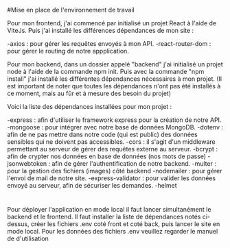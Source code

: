 
#Mise en place de l'environnement de travail

Pour mon frontend, j'ai commencé par initialisé un projet React à l'aide de ViteJs.
Puis j'ai installé les différences dépendances de mon site : 

-axios : pour gérer les requêtes envoyés à mon API.
-react-router-dom : pour gérer le routing de notre appplication.

Pour mon backend, dans un dossier appelé "backend" j'ai initialisé un projet node à l'aide de la commande npm init.
Puis avec la commande "npm install" j'ai installé les différentes dépendances nécessaires à mon projet.
(Il est important de noter que toutes les dépendances n'ont pas été installés à ce moment, mais au fûr et à mesure des besoin du projet)

Voici la liste des dépendances installées pour mon projet :

-express : afin d'utiliser le framework express pour la création de notre API.
-mongoose : pour intégrer avec notre base de données MongoDB.
-dotenv : afin de ne pas mettre dans notre code (qui est public) des données sensibles qui ne doivent pas accessibles.
-cors : il s'agit d'un middleware permettant au serveur de gérer des requêtes externe au serveur. 
-bcrypt : afin de crypter nos données en base de données (nos mots de passe)
-jsonwebtoken : afin de gérer l'authentification de notre backend.
-multer : pour la gestion des fichiers (images) côté backend
-nodemailer : pour gérer l'envoi de mail de notre site.
-express-validator : pour valider les données envoyé au serveur, afin de sécuriser les demandes.
-helmet


#

Pour déployer l'application en mode local il faut lancer simultanément le backend et le frontend.
Il faut installer la liste de dépendances notés ci-dessus, créer les fichiers .env coté front et coté back, puis lancer le site en mode local.
Pour les données des fichiers .env veuillez regarder le manuel de d'utilisation 